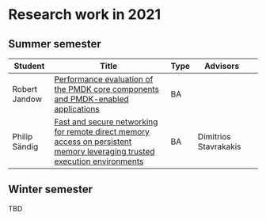 # Research work in 2021

## Summer semester

| Student       | Title | Type | Advisors |         |
|---------------|-------|------|----------|---------|
| Robert Jandow | [Performance evaluation of the PMDK core components and PMDK-enabled applications](summer/docs/bsc_jandow_performance_evaluation_of_the_pmdk_core_components_and_pmdk_enabled_applications.pdf) | BA |    |
| Philip Sändig | [Fast and secure networking for remote direct memory access on persistent memory leveraging trusted execution environments](summer/docs/bsc_saendig_fast_and_secure_networking_for_remote_direct_memory_access_on_persistent_memory_leveraging_trusted_execution_environments.pdf) | BA | Dimitrios Stavrakakis |    |


## Winter semester

TBD

